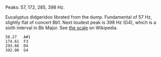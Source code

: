 Peaks: 57, 172, 285, 398 Hz.

Eucalyptus didgeridoo librated from the dump. Fundamental of 57 Hz, slightly
flat of concert Bb1. Next loudest peak is 398 Hz (G4), which is a sixth interval
in Bb Major. See [the scale](https://en.wikipedia.org/wiki/B-flat_major) on
Wikipedia.

```
58.27	A#1
174.61	F3
293.66	D4
392.00	G4
```
